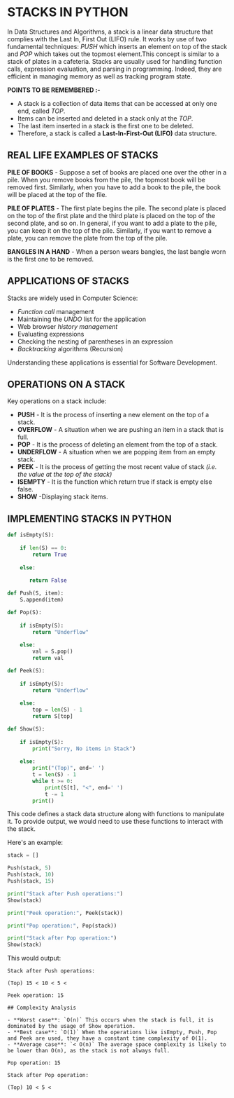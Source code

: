 # STACKS IN PYTHON
In Data Structures and Algorithms, a stack is a linear data structure that complies with the Last In, First Out (LIFO) rule. It works by use of two fundamental techniques: *PUSH* which inserts an element on top of the stack and *POP* which takes out the topmost element.This concept is similar to a stack of plates in a cafeteria. Stacks are usually used for handling function calls, expression evaluation, and parsing in programming. Indeed, they are efficient in managing memory as well as tracking program state.

**POINTS TO BE REMEMBERED :-**
- A stack is a collection of data items that can be accessed at only one end, called *TOP*.
- Items can be inserted and deleted in a stack only at the *TOP*.
- The last item inserted in a stack is the first one to be deleted.
- Therefore, a stack is called a **Last-In-First-Out (LIFO)** data structure.

## REAL LIFE EXAMPLES OF STACKS

**PILE OF BOOKS** - Suppose a set of books are placed one over the other in a pile. When you remove books from the pile, the topmost book will be removed first. Similarly, when you have to add a book to the pile, the book will be placed at the top of the file.

**PILE OF PLATES** - The first plate begins the pile. The second plate is placed on the top of the first plate and the third plate is placed on the top of the second plate, and so on. In general, if you want to add a plate to the pile, you can keep it on the top of the pile. Similarly, if you want to remove a plate, you can remove the plate from the top of the pile.

**BANGLES IN A HAND** - When a person wears bangles, the last bangle worn is the first one to be removed.

## APPLICATIONS OF STACKS

Stacks are widely used in Computer Science:
- *Function call* management
- Maintaining the *UNDO* list for the application
- Web browser *history management*
- Evaluating expressions
- Checking the nesting of parentheses in an expression
- *Backtracking* algorithms (Recursion)

Understanding these applications is essential for Software Development.

## OPERATIONS ON A STACK

Key operations on a stack include:
- **PUSH** - It is the process of inserting a new element on the top of a stack.
- **OVERFLOW** - A situation when we are pushing an item in a stack that is full.
- **POP** - It is the process of deleting an element from the top of a stack.
- **UNDERFLOW** - A situation when we are popping item from an empty stack.
- **PEEK** - It is the process of getting the most recent value of stack *(i.e. the value at the top of the stack)*
- **ISEMPTY** - It is the function which return true if stack is empty else false.
- **SHOW** -Displaying stack items.
  
## IMPLEMENTING STACKS IN PYTHON

```python
def isEmpty(S):
    
    if len(S) == 0:
        return True
    
    else:
        
       return False

def Push(S, item):
    S.append(item)

def Pop(S):
    
    if isEmpty(S):
        return "Underflow"
    
    else:
        val = S.pop()
        return val

def Peek(S):
    
    if isEmpty(S):
        return "Underflow"
    
    else:
        top = len(S) - 1
        return S[top]

def Show(S):
    
    if isEmpty(S):
        print("Sorry, No items in Stack")
    
    else:
        print("(Top)", end=' ')
        t = len(S) - 1
        while t >= 0:
            print(S[t], "<", end=' ')
            t -= 1
        print()
```

This code defines a stack data structure along with functions to manipulate it. To provide output, we would need to use these functions to interact with the stack.

Here's an example:
```python
stack = []

Push(stack, 5)
Push(stack, 10)
Push(stack, 15)

print("Stack after Push operations:")
Show(stack)

print("Peek operation:", Peek(stack))

print("Pop operation:", Pop(stack))

print("Stack after Pop operation:")
Show(stack)
```

This would output:

```
Stack after Push operations:

(Top) 15 < 10 < 5 <

Peek operation: 15

## Complexity Analysis

- **Worst case**: `O(n)` This occurs when the stack is full, it is dominated by the usage of Show operation.
- **Best case**: `O(1)` When the operations like isEmpty, Push, Pop and Peek are used, they have a constant time complexity of O(1).
- **Average case**: `< O(n)` The average space complexity is likely to be lower than O(n), as the stack is not always full.

Pop operation: 15

Stack after Pop operation:

(Top) 10 < 5 <
```


